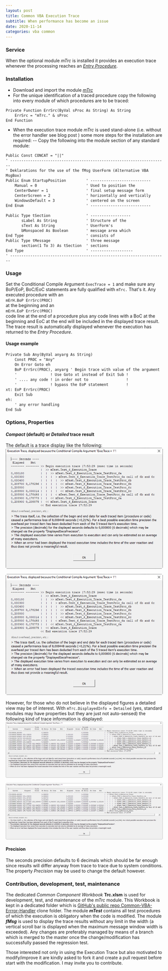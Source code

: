 ```yaml
---
layout: post
title: Common VBA Execution Trace
subtitle: When performance has become an issue
date: 2020-11-14
categories: vba common
---
```


### Service
When the optional module _mTrc_ is installed it provides an execution trace whenever the processing reaches an [_Entry Procedure_](#the-entry-procedure).

### Installation
- Download and import the module  [_mTrc_](https://gitcdn.link/repo/warbe-maker/Common-VBA-Error-Handler/master/mTrc.bas) 
- For the unique identification of a traced procedure copy the following into every module of which procedures are to be traced:
```vbscript
Private Function ErrSrc(ByVal sProc As String) As String
    ErrSrc = "mTrc." & sProc
End Function
```

- When the execution trace module _mTrc_ is used stand-alone (i.e. without the error handler see blog post []()) some more steps for the installation are required:
-- Copy the following into the module section of any standard module:
```vbscript
Public Const CONCAT = "||"
' ----------------------------------------------------------------------
' Deklarations for the use of the fMsg UserForm (Alternative VBA MsgBox)
Public Enum StartupPosition         ' ---------------------------
    Manual = 0                      ' Used to position the
    CenterOwner = 1                 ' final setup message form
    CenterScreen = 2                ' horizontally and vertically
    WindowsDefault = 3              ' centered on the screen
End Enum                            ' ---------------------------

Public Type tSection                ' ------------------
       sLabel As String             ' Structure of the
       sText As String              ' UserForm's
       bMonspaced As Boolean        ' message area which
End Type                            ' consists of
Public Type tMessage                ' three message
       section(1 To 3) As tSection  ' sections
End Type                            ' -------------------
' ----------------------------------------------------------------------
```

### Usage
Set the Conditional Compile Argument `ExecTrace = 1` and make sure any BoP/EoP, BoC/EoC statements are fully qualified with `mTrc.` That's it. Any executed procedure with an<br> `mErH.BoP ErrSrc(PROC)`<br>at the beginning and an<br> `mErH.EoP ErrSrc(PROC)` <br>code line at the end of a procedure plus any code lines with a BoC at the beginning and EoC at the end will be included in the displayed trace result. The trace result is automatically displayed whenever the execution has returned to the _Entry Procedure_.
#### Usage example
```vbscript
Private Sub Any(ByVal anyarg As String)
    Const PROC = "Any"
    On Error Goto eh
    BoP ErrSrc(PROC), anyarg ' Begin trace with value of the argument
    '               ! Use Goto xt instead of Exit Sub !
    ' .... any code ! in order not to                 !
    '               ! bypass the EoP statement        !
xt: EoP ErrSrc(PROC)
    Exit Sub
eh:
    ' any error handling
End Sub
```

### Options, Properties
#### _Compact_ (default) or _Detailed_ trace result
The default is a trace display like the following:
![](../Assets/ExecutionTrace.png)

![](/Assets/ExecutionTrace.png)<br>

However, for those who do not believe in the displayed figures a detailed view may be of interest. With `mTrc.DisplayedInfo = Detailed` (yes, standard modules may have properties but they are just not auto-sensed) the following kind of trace information is displayed:
![](../Assets/ExecutionTraceDetailed.png)

![](/Assets/ExecutionTraceDetailed.png)<br>

#### Precision
The seconds precision defaults to 6 decimals which should be far enough since results will differ anyway from trace to trace due to system conditions. The property _Precision_ may be used to change the default however.

### Contribution, development, test, maintenance
The dedicated _Common Component Workbook_ **Trc.xlsm** is used for development, test, and maintenance of the _mTrc_ module. This Workbook is kept in a dedicated folder which is [GitHub's public repo Common-VBA-Errror-Handler](https://github.com/warbe-maker/Common-VBA-Error-Handler) clone folder. The module **_mTest_** contains all test procedures of which the execution is obligatory when the code is modified. The module **_fMsg_** is used to display the trace results without any limit in the width (a vertical scroll bar is displayed when the maximum message window width is exceeded). Any changes are preferably managed by means of a branch which is merged to the master once the change/modification has successfully passed the regression test.

Those interested not only in using the Execution Trace but also motivated to modify/improve it are kindly asked to fork it and create a pull request before start with the modification. I may invite you to contribute.